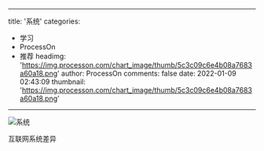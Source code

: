 
---
title: '系统'
categories: 
 - 学习
 - ProcessOn
 - 推荐
headimg: 'https://img.processon.com/chart_image/thumb/5c3c09c6e4b08a7683a60a18.png'
author: ProcessOn
comments: false
date: 2022-01-09 02:43:09
thumbnail: 'https://img.processon.com/chart_image/thumb/5c3c09c6e4b08a7683a60a18.png'
---

<div>   
<img class="thumb" alt="系统" src="https://img.processon.com/chart_image/thumb/5c3c09c6e4b08a7683a60a18.png" referrerpolicy="no-referrer">
<p>互联网系统差异</p>  
</div>
            